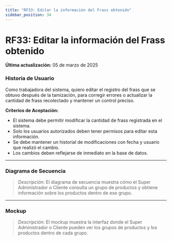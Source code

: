 ```yaml
---
title: "RF33: Editar la información del Frass obtenido"  
sidebar_position: 34
---
```


# RF33: Editar la información del Frass obtenido

**Última actualización:** 05 de marzo de 2025

### Historia de Usuario
Como trabajadora del sistema, quiero editar el registro del frass que se obtuvo después de la tamización, para corregir errores o actualizar la cantidad de frass recolectado y mantener un control preciso.


  **Criterios de Aceptación:**
  - El sistema debe permitir modificar la cantidad de frass registrada en el sistema.
  - Solo los usuarios autorizados deben tener permisos para editar esta información.
  - Se debe mantener un historial de modificaciones con fecha y usuario que realizó el cambio.
  - Los cambios deben reflejarse de inmediato en la base de datos.

---

### Diagrama de Secuencia

> *Descripción*: El diagrama de secuencia muestra cómo el Super Administrador o Cliente consulta un grupo de productos y obtiene información sobre los productos dentro de ese grupo.

---

### Mockup

> *Descripción*: El mockup muestra la interfaz donde el Super Administrador o Cliente pueden ver los grupos de productos y los productos dentro de cada grupo.
